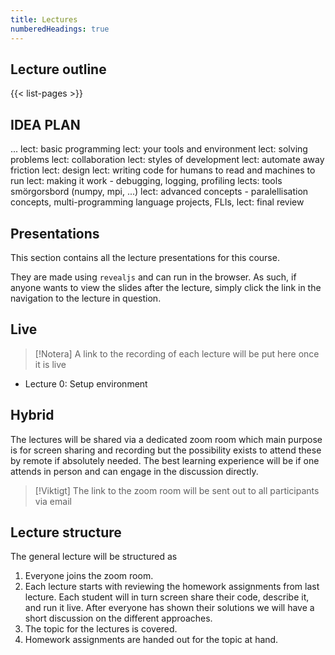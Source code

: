 ```yaml
---
title: Lectures
numberedHeadings: true
---
```


## Lecture outline

{{< list-pages >}}

## IDEA PLAN

...
lect: basic programming
lect: your tools and environment
lect: solving problems
lect: collaboration
lect: styles of development
lect: automate away friction
lect: design
lect: writing code for humans to read and machines to run
lect: making it work - debugging, logging, profiling
lects: tools smörgorsbord (numpy, mpi, ...)
lect: advanced concepts - paralellisation concepts, multi-programming language projects, FLIs, 
lect: final review

## Presentations

This section contains all the lecture presentations for this course.

They are made using `revealjs` and can run in the browser. As such, if anyone wants to view the slides after the lecture, simply click the link in the navigation to the lecture in question.

## Live

> [!Notera]
> A link to the recording of each lecture will be put here once it is live

- Lecture 0: Setup environment

## Hybrid

The lectures will be shared via a dedicated zoom room which main purpose is for screen sharing and recording but the possibility exists to attend these by remote if absolutely needed. The best learning experience will be if one attends in person and can engage in the discussion directly. 

> [!Viktigt]
> The link to the zoom room will be sent out to all participants via email

## Lecture structure

The general lecture will be structured as

1. Everyone joins the zoom room.
2. Each lecture starts with reviewing the homework assignments from last lecture. Each student will in turn screen share their code, describe it, and run it live. After everyone has shown their solutions we will have a short discussion on the different approaches.
3. The topic for the lectures is covered.
4. Homework assignments are handed out for the topic at hand. 

